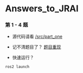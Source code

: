 # Answers_to_JRAI

### 第 1 - 4 题

- 源代码请看 [/src/part_one](/src/part_one)

- 记不清题目了？ [题目重现](/src/part_one/problems_review.md)

- 快速运行？ 
```
ros2 launch 
```
